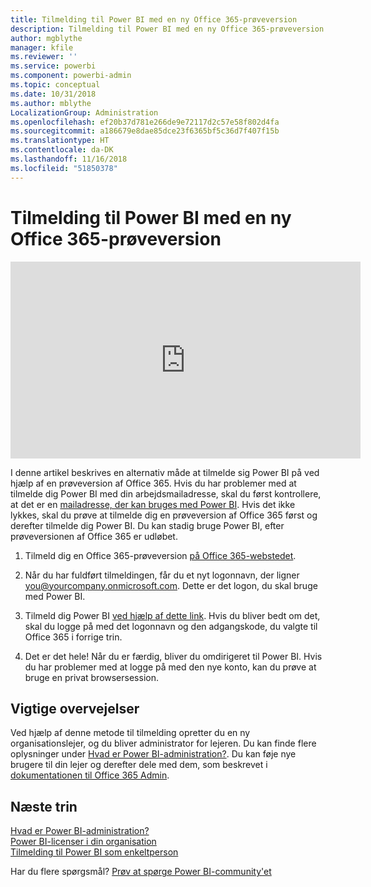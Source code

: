 ```yaml
---
title: Tilmelding til Power BI med en ny Office 365-prøveversion
description: Tilmelding til Power BI med en ny Office 365-prøveversion
author: mgblythe
manager: kfile
ms.reviewer: ''
ms.service: powerbi
ms.component: powerbi-admin
ms.topic: conceptual
ms.date: 10/31/2018
ms.author: mblythe
LocalizationGroup: Administration
ms.openlocfilehash: ef20b37d781e266de9e72117d2c57e58f802d4fa
ms.sourcegitcommit: a186679e8dae85dce23f6365bf5c36d7f407f15b
ms.translationtype: HT
ms.contentlocale: da-DK
ms.lasthandoff: 11/16/2018
ms.locfileid: "51850378"
---
```

# <a name="signing-up-for-power-bi-with-a-new-office-365-trial"></a>Tilmelding til Power BI med en ny Office 365-prøveversion

<iframe width="560" height="315" src="https://www.youtube.com/embed/gbSuFST-Nx4?showinfo=0" frameborder="0" allowfullscreen></iframe>

I denne artikel beskrives en alternativ måde at tilmelde sig Power BI på ved hjælp af en prøveversion af Office 365. Hvis du har problemer med at tilmelde dig Power BI med din arbejdsmailadresse, skal du først kontrollere, at det er en [mailadresse, der kan bruges med Power BI](service-self-service-signup-for-power-bi.md#what-email-address-can-be-used-with-power-bi). Hvis det ikke lykkes, skal du prøve at tilmelde dig en prøveversion af Office 365 først og derefter tilmelde dig Power BI. Du kan stadig bruge Power BI, efter prøveversionen af Office 365 er udløbet.

1. Tilmeld dig en Office 365-prøveversion [på Office 365-webstedet](https://go.microsoft.com/fwlink/p/?LinkID=403802).

1. Når du har fuldført tilmeldingen, får du et nyt logonnavn, der ligner you@yourcompany.onmicrosoft.com. Dette er det logon, du skal bruge med Power BI.

1. Tilmeld dig Power BI [ved hjælp af dette link](https://app.powerbi.com/signupredirect?pbi_source=web). Hvis du bliver bedt om det, skal du logge på med det logonnavn og den adgangskode, du valgte til Office 365 i forrige trin.

1. Det er det hele! Når du er færdig, bliver du omdirigeret til Power BI. Hvis du har problemer med at logge på med den nye konto, kan du prøve at bruge en privat browsersession.

## <a name="important-considerations"></a>Vigtige overvejelser

Ved hjælp af denne metode til tilmelding opretter du en ny organisationslejer, og du bliver administrator for lejeren. Du kan finde flere oplysninger under [Hvad er Power BI-administration?](service-admin-administering-power-bi-in-your-organization.md). Du kan føje nye brugere til din lejer og derefter dele med dem, som beskrevet i [dokumentationen til Office 365 Admin](https://support.office.com/en-sg/article/Add-users-individually-to-Office-365---Admin-Help-1970f7d6-03b5-442f-b385-5880b9c256ec?ui=en-US&rs=en-SG&ad=SG).

## <a name="next-steps"></a>Næste trin

[Hvad er Power BI-administration?](service-admin-administering-power-bi-in-your-organization.md)  
[Power BI-licenser i din organisation](service-admin-licensing-organization.md)  
[Tilmelding til Power BI som enkeltperson](service-self-service-signup-for-power-bi.md)

Har du flere spørgsmål? [Prøv at spørge Power BI-community'et](http://community.powerbi.com/)